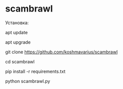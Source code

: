 # scambrawl

Установка:

apt update

apt upgrade

git clone https://github.com/koshmavarius/scambrawl

cd scambrawl

pip install -r requirements.txt

python scambrawl.py

